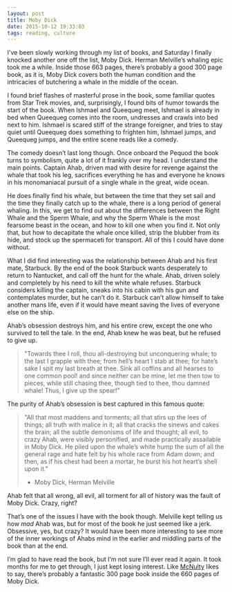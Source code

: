 ```yaml
---
layout: post
title: Moby Dick
date: 2015-10-12 19:33:03
tags: reading, culture
---
```


I've been slowly working through my list of books, and Saturday I finally knocked another one off the list, Moby Dick. Herman Melville’s whaling epic took me a while. Inside those 663 pages, there’s probably a good 300 page book, as it is, Moby Dick covers both the human condition and the intricacies of butchering a whale in the middle of the ocean. 

I found brief flashes of masterful prose in the book, some familiar quotes from Star Trek movies, and, surprisingly, I found bits of humor towards the start of the book. When Ishmael and Queequeg meet, Ishmael is already in bed when Queequeg comes into the room, undresses and crawls into bed next to him. Ishmael is scared stiff of the strange foreigner, and tries to stay quiet until Queequeg does something to frighten him, Ishmael jumps, and Queequeg jumps, and the entire scene reads like a comedy. 

The comedy doesn’t last long though. Once onboard the Pequod the book turns to symbolism, quite a lot of it frankly over my head. I understand the main points. Captain Ahab, driven mad with desire for revenge against the whale that took his leg, sacrifices everything he has and everyone he knows in his monomaniacal pursuit of a single whale in the great, wide ocean. 

He does finally find his whale, but between the time that they set sail and the time they finally catch up to the whale, there is a long period of general whaling. In this, we get to find out about the differences between the Right Whale and the Sperm Whale, and why the Sperm Whale is the most fearsome beast in the ocean, and how to kill one when you find it. Not only that, but how to decapitate the whale once killed, strip the blubber from its hide, and stock up the spermaceti for transport. All of this I could have done without. 

What I did find interesting was the relationship between Ahab and his first mate, Starbuck. By the end of the book Starbuck wants desperately to return to Nantucket, and call off the hunt for the whale. Ahab, driven solely and completely by his need to kill the white whale refuses. Starbuck considers killing the captain, sneaks into his cabin with his gun and contemplates murder, but he can’t do it. Starbuck can’t allow himself to take another mans life, even if it would have meant saving the lives of everyone else on the ship. 

Ahab’s obsession destroys him, and his entire crew, except the one who survived to tell the tale. In the end, Ahab knew he was beat, but he refused to give up. 

> "Towards thee I roll, thou all-destroying but unconquering whale; to the last I grapple with thee; from hell’s heart I stab at thee; for hate’s sake I spit my last breath at thee. Sink all coffins and all hearses to one common pool! and since neither can be mine, let me then tow to pieces, while still chasing thee, though tied to thee, thou damned whale! Thus, I give up the spear!"

The purity of Ahab’s obsession is best captured in this famous quote:

> "All that most maddens and torments; all that stirs up the lees of things; all truth with malice in it; all that cracks the sinews and cakes the brain; all the subtle demonisms of life and thought; all evil, to crazy Ahab, were visibly personified, and made practically assailable in Moby Dick. He piled upon the whale’s white hump the sum of all the general rage and hate felt by his whole race from Adam down; and then, as if his chest had been a mortar, he burst his hot heart’s shell upon it."
> - Moby Dick, Herman Melville

Ahab felt that all wrong, all evil, all torment for all of history was the fault of Moby Dick. Crazy, right? 

That’s one of the issues I have with the book though. Melville kept telling us how *mad* Ahab was, but for most of the book he just seemed like a jerk. Obsessive, yes, but crazy? It would have been more interesting to see more of the inner workings of Ahabs mind in the earlier and middling parts of the book than at the end. 

I’m glad to have read the book, but I’m not sure I’ll ever read it again. It took months for me to get through, I just kept losing interest. Like [McNulty][1] likes to say, there’s probably a fantastic 300 page book inside the 660 pages of Moby Dick.


[1]: https://twitter.com/blankbaby
